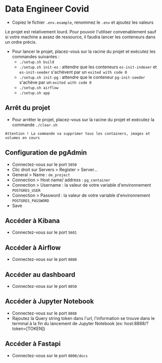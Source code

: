 # Data Engineer Covid

- Copiez le fichier `.env.example`, renommez le `.env` et ajoutez les valeurs

Le projet est relativement lourd. Pour pouvoir l'utiliser convenablement sauf si votre machine a assez de ressource, il faudra lancer les conteneurs dans un ordre précis.

- Pour lancer le projet, placez-vous sur la racine du projet et exécutez les commandes suivantes :
  - `./setup.sh build`
  - `./setup.sh init-es` : attendre que les conteneurs `es-init-indexer` et `es-init-seeder` s'achèvent par un `exited with code 0`
  - `./setup.sh init-pg` : attendre que le conteneur `pg-init-seeder` s'achève par un `exited with code 0`
  - `./setup.sh airflow`
  - `./setup.sh app`

## Arrêt du projet

- Pour arrêter le projet, placez-vous sur la racine du projet et exécutez la commande `./clear.sh`

`Attention ! La commande va supprimer tous les containers, images et volumes en cours`

## Configuration de pgAdmin

- Connectez-vous sur le port `5050`
- Clic droit sur Servers > Register > Server...
- General > Name : `de_project`
- Connection > Host name/ address : `pg_container`
- Connection > Username : la valeur de votre variable d'environnement `POSTGRES_USER`
- Connection > Password : la valeur de votre variable d'environnement `POSTGRES_PASSWORD`
- Save

## Accéder à Kibana

- Connectez-vous sur le port `5601`

## Accéder à Airflow

- Connectez-vous sur le port `8080`

## Accéder au dashboard

- Connectez-vous sur le port `8050`

## Accéder à Jupyter Notebook

- Connectez-vous sur le port `8888`
- Rajoutez la Query string token dans l'url, l'information se trouve dans le terminal à la fin du lancement de Jupyter Notebook (ex: host:8888/?token=[TOKEN])

## Accéder à Fastapi

- Connectez-vous sur le port `8000/docs`
